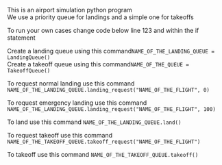 This is an airport simulation python program<br>
We use a priority queue for landings and a simple one for takeoffs <br>

To run your own cases change code below line 123 and within the if statement <br>

Create a landing queue using this command```NAME_OF_THE_LANDING_QUEUE = LandingQueue()```<br>
Create a takeoff queue using this command```NAME_OF_THE_QUEUE = TakeoffQueue()```<br>

To request normal landing use this command ```NAME_OF_THE_LANDING_QUEUE.landing_request("NAME_OF_THE_FLIGHT", 0)```<br>

To request emergency landing use this command ```NAME_OF_THE_LANDING_QUEUE.landing_request("NAME_OF_THE_FLIGHT", 100)```<br>

To land use this command ```NAME_OF_THE_LANDING_QUEUE.land()```<br>

To request takeoff use this command ```NAME_OF_THE_TAKEOFF_QUEUE.takeoff_request("NAME_OF_THE_FLIGHT")```<br>

To takeoff use this command ```NAME_OF_THE_TAKEOFF_QUEUE.takeoff()```<br>
